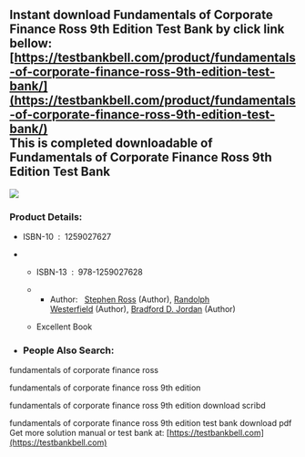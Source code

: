 Instant download **Fundamentals of Corporate Finance Ross 9th Edition Test Bank** by click link bellow:  
[https://testbankbell.com/product/fundamentals-of-corporate-finance-ross-9th-edition-test-bank/](https://testbankbell.com/product/fundamentals-of-corporate-finance-ross-9th-edition-test-bank/)  
This is completed downloadable of Fundamentals of Corporate Finance Ross 9th Edition Test Bank
----------------------------------------------------------------------------------------------


![](https://testbankbell.com/wp-content/uploads/2023/05/fundamentals-of-corporate-finance-ross-westerfield-jordan-9th-tb.jpg)
### Product Details:


* ISBN-10 ‏ : ‎ 1259027627
* * ISBN-13 ‏ : ‎ 978-1259027628
  * * Author:   [Stephen Ross](https://www.amazon.com/s/ref=dp_byline_sr_book_1?ie=UTF8&field-author=Stephen+Ross&text=Stephen+Ross&sort=relevancerank&search-alias=books) (Author), [Randolph Westerfield](https://www.amazon.com/s/ref=dp_byline_sr_book_2?ie=UTF8&field-author=Randolph+Westerfield&text=Randolph+Westerfield&sort=relevancerank&search-alias=books) (Author), [Bradford D. Jordan](https://www.amazon.com/Bradford-D-Jordan/e/B004D4CI9U/ref=dp_byline_cont_book_3) (Author)
   
  * Excellent Book
 
* ### People Also Search:

fundamentals of corporate finance ross

fundamentals of corporate finance ross 9th edition

fundamentals of corporate finance ross 9th edition download scribd

fundamentals of corporate finance ross 9th edition test bank download pdf  
 Get more solution manual or test bank at: [https://testbankbell.com](https://testbankbell.com)
